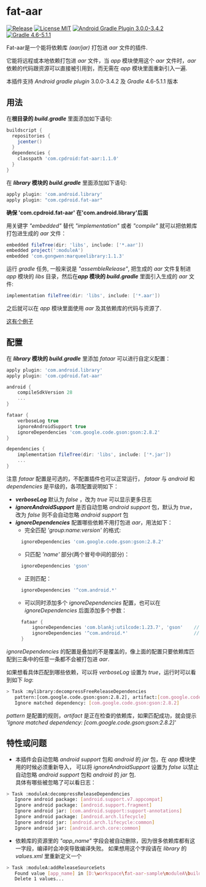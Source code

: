 # fat-aar
[![Release](https://img.shields.io/github/release/cpdroid/fat-aar.svg)](https://github.com/cpdroid/fat-aar/releases)
[![License MIT](https://img.shields.io/github/license/cpdroid/fat-aar.svg)](https://github.com/cpdroid/fat-aar/blob/master/LICENSE)
[![Android Gradle Plugin 3.0.0-3.4.2](https://img.shields.io/badge/android--gradle-3.0.0--3.4.2-blue)](https://developer.android.com/studio/releases/gradle-plugin#updating-gradle)
[![Gradle 4.6-5.1.1](https://img.shields.io/badge/gradle-4.6--5.1.1-blue)](https://developer.android.com/studio/releases/gradle-plugin#updating-gradle)

Fat-aar是一个能将依赖库 *(aar/jar)* 打包进 *aar* 文件的插件.

它能将远程或本地依赖打包进 *aar* 文件，当 *app* 模块使用这个 *aar* 文件时，*aar* 依赖的代码跟资源可以直接被引用到，而无需在 *app* 模块里面重新引入一遍.

本插件支持 *Android gradle plugin* 3.0.0-3.4.2 及 *Gradle* 4.6-5.1.1 版本

## 用法
在**根目录的 *build.gradle*** 里面添加如下语句:
```gradle
buildscript {
  repositories {
    jcenter()
  }
  dependencies {
    classpath 'com.cpdroid:fat-aar:1.1.0'
  }
}
```

在 ***library* 模块的 *build.gradle*** 里面添加如下语句:
```gradle
apply plugin: 'com.android.library'
apply plugin: "com.cpdroid.fat-aar"
```

**确保 'com.cpdroid.fat-aar' 在'com.android.library'后面**

用关键字 *"embedded"* 替代 *"implementation"* 或者 *"compile"* 就可以把依赖库打包进生成的 *aar* 文件：
```gradle
embedded fileTree(dir: 'libs', include: ['*.aar'])
embedded project(':moduleA')
embedded 'com.gongwen:marqueelibrary:1.1.3'
```

运行 *gradle* 任务, 一般来说是 *"assembleRelease"*, 把生成的 *aar* 文件复制进 *app* 模块的 *libs* 目录，然后在***app* 模块的 *build.gradle*** 里面引入生成的 *aar* 文件:
```gradle
implementation fileTree(dir: 'libs', include: ['*.aar'])
```
之后就可以在 *app* 模块里面使用 *aar* 及其依赖库的代码与资源了.

[这有个例子](https://github.com/cpdroid/fat-aar-sample)

## 配置
在 ***library* 模块的 *build.gradle*** 里添加 *fataar* 可以进行自定义配置：
```gradle
apply plugin: 'com.android.library'
apply plugin: 'com.cpdroid.fat-aar'

android {
    compileSdkVersion 28
    ...
}

fataar {
    verboseLog true
    ignoreAndroidSupport true
    ignoreDependencies 'com.google.code.gson:gson:2.8.2'
}

dependencies {
    implementation fileTree(dir: 'libs', include: ['*.jar'])
    ...
}
```
注意 *fataar* 配置是可选的，不配置插件也可以正常运行， *fataar* 与 *android* 和 *dependencies* 是平级的，各项配置说明如下：
* ***verboseLog***  默认为 *false* ，改为 *true* 可以显示更多日志
* ***ignoreAndroidSupport*** 是否自动忽略 *android support* 包，默认为 *true*，改为 *false* 则不会自动忽略 *android support* 包
* ***ignoreDependencies*** 配置哪些依赖不用打包进 *aar*，用法如下：
  + 完全匹配 *'group:name:version'* 的格式:
  ```gradle
    ignoreDependencies 'com.google.code.gson:gson:2.8.2'
  ```
  + 只匹配 *'name'* 部分(两个冒号中间的部分)：
  ```gradle
    ignoreDependencies 'gson'
  ```
  + 正则匹配：
  ```gradle
    ignoreDependencies '^com.android.*'
  ```
  + 可以同时添加多个 *ignoreDependencies* 配置，也可以在 *ignoreDependencies* 后面添加多个参数：
  ```gradle
    fataar {
        ignoreDependencies 'com.blankj:utilcode:1.23.7', 'gson'    //接收多个参数，以','分隔
        ignoreDependencies '^com.android.*'                        //添加第二条配置
    }
  ```
*ignoreDependencies* 的配置是叠加的不是覆盖的，像上面的配置只要依赖库匹配到三条中的任意一条都不会被打包进 *aar*.

如果想看具体匹配到哪些依赖，可以将 *verboseLog* 设置为 *true*，运行时可以看到如下 *log*:
```bash
> Task :mylibrary:decompressFreeReleaseDependencies
   pattern:[com.google.code.gson:gson:2.8.2], artifact:[com.google.code.gson:gson:2.8.2]
   Ignore matched dependency: [com.google.code.gson:gson:2.8.2]
```
*pattern* 是配置的规则，*artifact* 是正在检查的依赖库，如果匹配成功，就会提示  
*'Ignore matched dependency: [com.google.code.gson:gson:2.8.2]'*

## 特性或问题
* 本插件会自动忽略 *android support* 包和 *android* 的 *jar* 包，在 *app* 模块使用的时候必须重新导入，
可以将 *ignoreAndroidSupport* 设置为 *false* 以禁止自动忽略 *android support* 包和 *android* 的 *jar* 包.  
具体有哪些被忽略了可以看日志：
```bash
> Task :moduleA:decompressReleaseDependencies
   Ignore android package: [android.support.v7.appcompat]
   Ignore android package: [android.support.fragment]
   Ignore android jar: [com.android.support:support-annotations]
   Ignore android package: [android.arch.lifecycle]
   Ignore android jar: [android.arch.lifecycle:common]
   Ignore android jar: [android.arch.core:common]
```


* 依赖库的资源里的 *"app_name"* 字段会被自动删除，因为很多依赖库都有这一字段，编译时会冲突导致编译失败。
如果想用这个字段请在 *library* 的 *values.xml* 里重新定义一个
```bash
> Task :moduleA:addReleaseSourceSets
   Found value [app_name] in [D:\workspace\fat-aar-sample\moduleA\build\fat-aar\exploded_aar\com.gongwen\marqueelibrary\1.1.3\res\values\values.xml]
   Delete 1 values...
```

